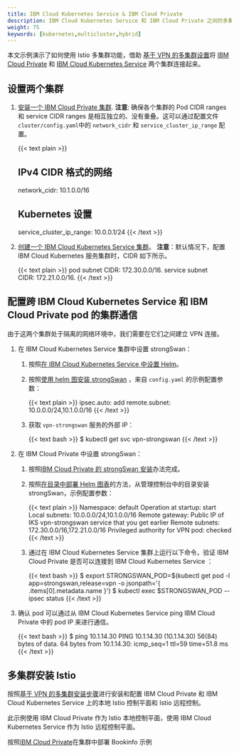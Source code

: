 ```yaml
---
title: IBM Cloud Kubernetes Service & IBM Cloud Private 
description: IBM Cloud Kubernetes Service 和 IBM Cloud Private 之间的多集群示例。
weight: 75
keywords: [kubernetes,multicluster,hybrid]
---
```


本文示例演示了如何使用 Istio 多集群功能，借助 [基于 VPN 的多集群设置](/zh/docs/setup/kubernetes/install/multicluster/vpn/)将 [IBM Cloud Private](https://www.ibm.com/cloud/private) 和 [IBM Cloud Kubernetes Service](https://console.bluemix.net/docs/containers/container_index.html) 两个集群连接起来。

## 设置两个集群

1.  [安装一个 IBM Cloud Private 集群](https://www.ibm.com/support/knowledgecenter/en/SSBS6K_2.1.0.3/installing/installing.html).
    __注意__:  确保各个集群的 Pod CIDR ranges 和 service CIDR ranges 是相互独立的、没有重叠。这可以通过配置文件 `cluster/config.yaml`中的 `network_cidr` 和 `service_cluster_ip_range` 配置。

    {{< text plain >}}
    ## IPv4 CIDR 格式的网络
    network_cidr: 10.1.0.0/16
    ## Kubernetes 设置
    service_cluster_ip_range: 10.0.0.1/24
    {{< /text >}}

1.  [创建一个 IBM Cloud Kubernetes Service 集群](https://console.bluemix.net/docs/containers/container_index.html)。
    __注意__：默认情况下，配置 IBM Cloud Kubernetes 服务集群时，CIDR 如下所示。

    {{< text plain >}}
    pod subnet CIDR: 172.30.0.0/16.
    service subnet CIDR: 172.21.0.0/16.
    {{< /text >}}

## 配置跨 IBM Cloud Kubernetes Service 和 IBM Cloud Private  pod 的集群通信

由于这两个集群处于隔离的网络环境中，我们需要在它们之间建立 VPN 连接。

1.  在 IBM Cloud Kubernetes Service 集群中设置 strongSwan：

    1.  按照[在 IBM Cloud Kubernetes Service 中设置 Helm](https://console.bluemix.net/docs/containers/cs_integrations.html)。

    1.  按照[使用 helm 图安装 strongSwan](https://console.bluemix.net/docs/containers/cs_vpn.html) ，来自 `config.yaml` 的示例配置参数：

        {{< text plain >}}
        ipsec.auto: add
        remote.subnet: 10.0.0.0/24,10.1.0.0/16
        {{< /text >}}

    1.  获取 `vpn-strongswan` 服务的外部 IP：

        {{< text bash >}}
        $ kubectl get svc vpn-strongswan
        {{< /text >}}

1.  在 IBM Cloud Private 中设置 strongSwan：

    1.  按照[IBM Cloud Private 的 strongSwan 安装](https://www.ibm.com/support/knowledgecenter/SS2L37_2.1.0.3/cam_strongswan.html)办法完成。

    1.  按照[在目录中部署 Helm 图表](https://www.ibm.com/support/knowledgecenter/SSBS6K_2.1.0.3/app_center/create_release.html)的方法，从管理控制台中的目录安装 strongSwan，示例配置参数：

        {{< text plain >}}
        Namespace: default
        Operation at startup: start
        Local subnets: 10.0.0.0/24,10.1.0.0/16
        Remote gateway: Public IP of IKS vpn-strongswan service that you get earlier
        Remote subnets: 172.30.0.0/16,172.21.0.0/16
        Privileged authority for VPN pod: checked
        {{< /text >}}

    1.  通过在 IBM Cloud Kubernetes Service 集群上运行以下命令，验证 IBM Cloud Private 是否可以连接到 IBM Cloud Kubernetes Service ：

        {{< text bash >}}
        $ export STRONGSWAN_POD=$(kubectl get pod -l app=strongswan,release=vpn -o jsonpath='{ .items[0].metadata.name }')
        $ kubectl exec $STRONGSWAN_POD -- ipsec status
        {{< /text >}}

1.  确认 pod 可以通过从 IBM Cloud Kubernetes Service  ping  IBM Cloud Private 中的 pod IP 来进行通信。

    {{< text bash >}}
    $ ping 10.1.14.30
    PING 10.1.14.30 (10.1.14.30) 56(84) bytes of data.
    64 bytes from 10.1.14.30: icmp_seq=1 ttl=59 time=51.8 ms
    {{< /text >}}

## 多集群安装 Istio

按照[基于 VPN 的多集群安装步骤](/zh/docs/setup/kubernetes/install/multicluster/vpn/)进行安装和配置
IBM Cloud Private 和 IBM Cloud Kubernetes Service 上的本地 Istio 控制平面和 Istio 远程控制。

此示例使用 IBM Cloud Private 作为 Istio 本地控制平面，使用 IBM Cloud Kubernetes Service 作为 Istio 远程控制平面。

按照[IBM Cloud Private](/zh/docs/examples/multicluster/icp/)在集群中部署 Bookinfo 示例

